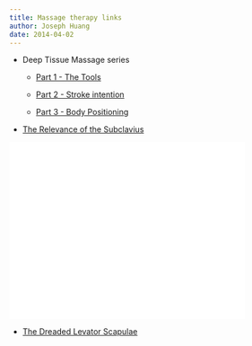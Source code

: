```yaml
---
title: Massage therapy links
author: Joseph Huang
date: 2014-04-02
---
```



- Deep Tissue Massage series

    - [ Part 1 - The Tools](http://www.massageandbodywork.com/Articles/FebMar2005/deeptissue.html)

    - [Part 2 - Stroke intention](http://www.massageandbodywork.com/Articles/AprilMay2005/deeptissuepart2.html)

    - [Part 3 - Body Positioning](http://www.massageandbodywork.com/Articles/JuneJuly2005/Deeptissue.html)

- [The Relevance of the Subclavius](http://www.collegeofbodyscience.com/html27.htm)
<iframe width="420" height="315" src="//www.youtube.com/embed/BB66iXt43uk" frameborder="0" allowfullscreen></iframe>

- [The Dreaded Levator Scapulae](http://www.massagetherapy.com/articles/index.php/article_id/502/The-Dreaded-Levator-Scapulae)


